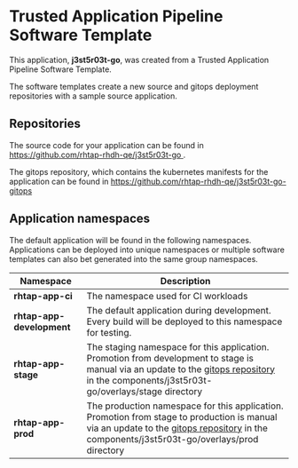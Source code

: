 # Trusted Application Pipeline Software Template

This application, **j3st5r03t-go**, was created from a Trusted Application Pipeline Software Template.

The software templates create a new source and gitops deployment repositories with a sample source application. 

## Repositories

The source code for your application can be found in [https://github.com/rhtap-rhdh-qe/j3st5r03t-go ](https://github.com/rhtap-rhdh-qe/j3st5r03t-go ).
 
The gitops repository, which contains the kubernetes manifests for the application can be found in 
[https://github.com/rhtap-rhdh-qe/j3st5r03t-go-gitops ](https://github.com/rhtap-rhdh-qe/j3st5r03t-go-gitops ) 

## Application namespaces 

The default application will be found in the following namespaces. Applications can be deployed into unique namespaces or multiple software templates can also bet generated into the same group namespaces.  

|  Namespace   |  Description   |  
| -------- | -------- |
| **rhtap-app-ci** | The namespace used for CI workloads |
| **rhtap-app-development** | The default application during development. Every build will be deployed to this namespace for testing. |
| **rhtap-app-stage** | The staging namespace for this application. Promotion from development to stage is manual via an update to the [gitops repository](https://github.com/rhtap-rhdh-qe/j3st5r03t-go-gitops ) in the components/j3st5r03t-go/overlays/stage directory |
| **rhtap-app-prod** | The production namespace for this application. Promotion from stage to production is manual via an update to the [gitops repository](https://github.com/rhtap-rhdh-qe/j3st5r03t-go-gitops ) in the components/j3st5r03t-go/overlays/prod directory |